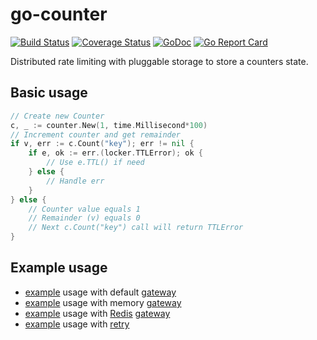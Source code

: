 # go-counter

[![Build Status](https://travis-ci.com/da440dil/go-counter.svg?branch=master)](https://travis-ci.com/da440dil/go-counter)
[![Coverage Status](https://coveralls.io/repos/github/da440dil/go-counter/badge.svg?branch=master)](https://coveralls.io/github/da440dil/go-counter?branch=master)
[![GoDoc](https://godoc.org/github.com/da440dil/go-counter?status.svg)](https://godoc.org/github.com/da440dil/go-counter)
[![Go Report Card](https://goreportcard.com/badge/github.com/da440dil/go-counter)](https://goreportcard.com/report/github.com/da440dil/go-counter)

Distributed rate limiting with pluggable storage to store a counters state.

## Basic usage

```go
// Create new Counter
c, _ := counter.New(1, time.Millisecond*100)
// Increment counter and get remainder
if v, err := c.Count("key"); err != nil {
	if e, ok := err.(locker.TTLError); ok {
		// Use e.TTL() if need
	} else {
		// Handle err
	}
} else {
	// Counter value equals 1
	// Remainder (v) equals 0
	// Next c.Count("key") call will return TTLError
}
```

## Example usage

- [example](./examples/counter-gateway-default/main.go) usage with default [gateway](./gateway/memory/memory.go)
- [example](./examples/counter-gateway-memory/main.go) usage with memory [gateway](./gateway/memory/memory.go)
- [example](./examples/counter-gateway-redis/main.go) usage with [Redis](https://redis.io) [gateway](./gateway/redis/redis.go)
- [example](./examples/counter-with-retry/main.go) usage with [retry](https://github.com/da440dil/go-trier)